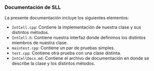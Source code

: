 <!-- LTeX: language=es -->
### Documentación de SLL
La presente documentación incluye los siguientes elementos:
- `IntCell.cpp`: Contiene la implementación de nuestra clase y sus distintos métodos.
- `IntCell.h`: Contiene nuestra interfaz donde definimos los distintos miembros de nuestra clase.
- `maintest.cpp`: Contiene un par de pruebas simples.
- `test.cpp`: Contiene otra prueba con una clase distinta.
- `IntCellDocs.md`: Contiene el archivo de documentación en donde se describe la clase y los distintos métodos.
